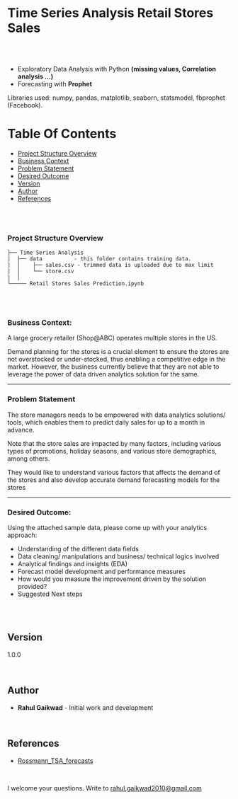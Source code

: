 # Time Series Analysis Retail Stores Sales

<br/>
<br/>

* Exploratory Data Analysis with Python **(missing values, Correlation analysis ...)**
* Forecasting with **Prophet**

Libraries used: numpy, pandas, matplotlib, seaborn, statsmodel, fbprophet (Facebook).


# Table Of Contents
-  [Project Structure Overview](#project-structure-overview)
-  [Business Context](#business-context)
-  [Problem Statement](#problem-statement)
-  [Desired Outcome](#desired-outcome)
-  [Version](#version)
-  [Author](#author)
-  [References](#references)

<br/>
<br/>

### Project Structure Overview
```
├── Time Series Analysis
|  ├── data          - this folder contains training data.
|  │    ├── sales.csv - trimmed data is uploaded due to max limit
|  │    └── store.csv
|  │
└───── Retail Stores Sales Prediction.ipynb
```

<br/>
<br/>

### Business Context:

A large grocery retailer (Shop@ABC) operates multiple stores in the US. 

Demand planning for the stores is a crucial element to ensure the stores are not overstocked or under-stocked, thus enabling a competitive edge in the market. However, the business currently believe that they are not able to leverage the power of data driven analytics solution for the same. 

<hr/>

### Problem Statement

The store managers needs to be empowered with data analytics solutions/ tools, which enables them to predict daily sales for up to a month in advance.

Note that the store sales are impacted by many factors, including various types of promotions, holiday seasons, and various store demographics, among others. 

They would like to understand various factors that affects the demand of the stores and also develop accurate demand forecasting models for the stores

<hr/>

### Desired Outcome:

Using the attached sample data, please come up with your analytics approach:

- Understanding of the different data fields
- Data cleaning/ manipulations and business/ technical logics involved
- Analytical findings and insights (EDA)
- Forecast model development and performance measures
- How would you measure the improvement driven by the solution provided?
- Suggested Next steps

<br/>
<br/>

## Version

1.0.0 

<br/>

## Author

* **Rahul Gaikwad** - Initial work and development

<br/>

## References

* [Rossmann_TSA_forecasts](https://github.com/datageekette/rossmann_TSA_forecasts)

<br/>

I welcome your questions. Write to rahul.gaikwad2010@gmail.com

<br/>
